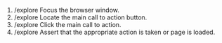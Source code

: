 1. /explore Focus the browser window.
2. /explore Locate the main call to action button.
3. /explore Click the main call to action.
4. /explore Assert that the appropriate action is taken or page is loaded.